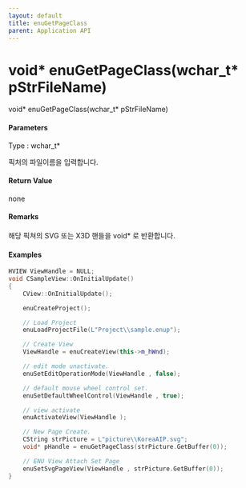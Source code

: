 ```yaml
---
layout: default
title: enuGetPageClass
parent: Application API
---
```

# void\* enuGetPageClass\(wchar\_t\* pStrFileName\)

void\* enuGetPageClass\(wchar\_t\* pStrFileName\)

#### Parameters

Type : wchar\_t\*

픽처의 파일이름을 입력합니다.

#### Return Value

none

#### Remarks

해당 픽쳐의 SVG 또는 X3D 핸들을 void\* 로 반환합니다.

#### Examples

```cpp
HVIEW ViewHandle = NULL; 
void CSampleView::OnInitialUpdate() 
{ 
    CView::OnInitialUpdate(); 

    enuCreateProject(); 

    // Load Project
    enuLoadProjectFile(L"Project\\sample.enup"); 

    // Create View
    ViewHandle = enuCreateView(this->m_hWnd); 

    // edit mode unactivate.
    enuSetEditOperationMode(ViewHandle , false);

    // default mouse wheel control set.
    enuSetDefaultWheelControl(ViewHandle , true);

    // view activate
    enuActivateView(ViewHandle );

    // New Page Create. 
    CString strPicture = L"picture\\KoreaAIP.svg"; 
    void* pHandle = enuGetPageClass(strPicture.GetBuffer(0)); 

    // ENU View Attach Set Page 
    enuSetSvgPageView(ViewHandle , strPicture.GetBuffer(0)); 
}
```




